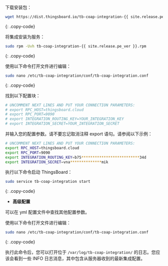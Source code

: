 下载安装包：

```bash
wget https://dist.thingsboard.io/tb-coap-integration-{{ site.release.pe_ver }}.rpm
```
{: .copy-code}

将集成安装为服务：

```bash
sudo rpm -Uvh tb-coap-integration-{{ site.release.pe_ver }}.rpm
```
{: .copy-code}

使用以下命令打开文件进行编辑：

```bash 
sudo nano /etc/tb-coap-integration/conf/tb-coap-integration.conf
``` 
{: .copy-code}

找到以下配置块：

```bash
# UNCOMMENT NEXT LINES AND PUT YOUR CONNECTION PARAMETERS:
# export RPC_HOST=thingsboard.cloud
# export RPC_PORT=9090
# export INTEGRATION_ROUTING_KEY=YOUR_INTEGRATION_KEY
# export INTEGRATION_SECRET=YOUR_INTEGRATION_SECRET
```

并输入您的配置参数。请不要忘记取消注释 export 语句。请参阅以下示例：

```bash
# UNCOMMENT NEXT LINES AND PUT YOUR CONNECTION PARAMETERS:
export RPC_HOST=thingsboard.cloud
export RPC_PORT=9090
export INTEGRATION_ROUTING_KEY=b75**************************34d
export INTEGRATION_SECRET=vna**************mik
```

执行以下命令启动 ThingsBoard：

```bash
sudo service tb-coap-integration start
```
{: .copy-code}

- **高级配置**

可以在 yml 配置文件中查找其他配置参数。

使用以下命令打开文件进行编辑：

```bash 
sudo nano /etc/tb-coap-integration/conf/tb-coap-integration.conf
``` 
{: .copy-code} 

执行此命令后，您可以打开位于 `/var/log/tb-coap-integration/` 的日志。您应该会看到一些 INFO 日志消息，其中包含从服务器收到的最新集成配置。